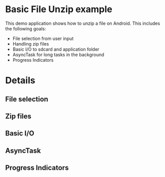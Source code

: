 # Basic File Unzip example

This demo application shows how to unzip a file on Android. This includes the following goals:

* File selection from user input
* Handling zip files
* Basic I/O to sdcard and application folder
* AsyncTask for long tasks in the background
* Progress Indicators

# Details

## File selection

## Zip files

## Basic I/O

## AsyncTask

## Progress Indicators



